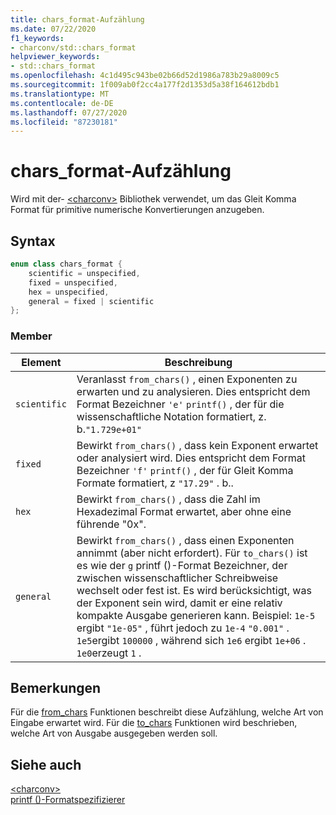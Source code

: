 ```yaml
---
title: chars_format-Aufzählung
ms.date: 07/22/2020
f1_keywords:
- charconv/std::chars_format
helpviewer_keywords:
- std::chars_format
ms.openlocfilehash: 4c1d495c943be02b66d52d1986a783b29a8009c5
ms.sourcegitcommit: 1f009ab0f2cc4a177f2d1353d5a38f164612bdb1
ms.translationtype: MT
ms.contentlocale: de-DE
ms.lasthandoff: 07/27/2020
ms.locfileid: "87230181"
---
```

# <a name="chars_format-enum"></a>chars_format-Aufzählung

Wird mit der- [\<charconv>](charconv.md) Bibliothek verwendet, um das Gleit Komma Format für primitive numerische Konvertierungen anzugeben.

## <a name="syntax"></a>Syntax

```cpp
enum class chars_format {
    scientific = unspecified,
    fixed = unspecified,
    hex = unspecified,
    general = fixed | scientific
};
```

### <a name="members"></a>Member

|Element|Beschreibung|
|-|-|
| `scientific` | Veranlasst `from_chars()` , einen Exponenten zu erwarten und zu analysieren. Dies entspricht dem Format Bezeichner `'e'` `printf()` , der für die wissenschaftliche Notation formatiert, z. b.`"1.729e+01"` |
| `fixed` | Bewirkt `from_chars()` , dass kein Exponent erwartet oder analysiert wird. Dies entspricht dem Format Bezeichner `'f'` `printf()` , der für Gleit Komma Formate formatiert, z `"17.29"` . b..|
| `hex` | Bewirkt `from_chars()` , dass die Zahl im Hexadezimal Format erwartet, aber ohne eine führende "0x". |
| `general` | Bewirkt `from_chars()` , dass einen Exponenten annimmt (aber nicht erfordert). Für `to_chars()` ist es wie der `g` printf ()-Format Bezeichner, der zwischen wissenschaftlicher Schreibweise wechselt oder fest ist. Es wird berücksichtigt, was der Exponent sein wird, damit er eine relativ kompakte Ausgabe generieren kann. Beispiel: `1e-5` ergibt `"1e-05"` , führt jedoch zu `1e-4` `"0.001"` . `1e5`ergibt `100000` , während sich `1e6` ergibt `1e+06` . `1e0`erzeugt `1` .|

## <a name="remarks"></a>Bemerkungen

Für die [from_chars](charconv-functions.md#from_chars) Funktionen beschreibt diese Aufzählung, welche Art von Eingabe erwartet wird.
Für die [to_chars](charconv-functions.md#to_chars) Funktionen wird beschrieben, welche Art von Ausgabe ausgegeben werden soll.

## <a name="see-also"></a>Siehe auch

[\<charconv>](../standard-library/charconv.md)  
[printf ()-Formatspezifizierer](..\c-runtime-library\format-specification-syntax-printf-and-wprintf-functions.md)
